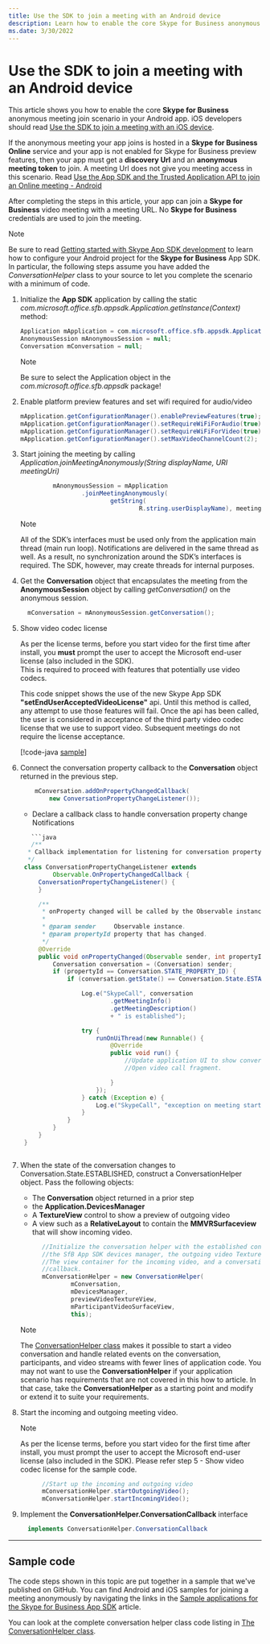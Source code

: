 ```yaml
---
title: Use the SDK to join a meeting with an Android device
description: Learn how to enable the core Skype for Business anonymous meeting join scenario in your Android app.
ms.date: 3/30/2022
---
```


# Use the SDK to join a meeting with an Android device

This article shows you how to enable the core **Skype for Business** anonymous meeting join scenario in your Android app. iOS developers should read
[Use the SDK to join a meeting with an iOS device](HowToJoinMeeting_iOS.md).

If the anonymous meeting your app joins is hosted in a **Skype for Business Online** service and
your app is not enabled for Skype for Business preview features, then your app must get a **discovery Url** and an **anonymous meeting token** to join. A meeting Url does not give you
meeting access in this scenario. Read [Use the App SDK and the Trusted Application API to join an Online meeting - Android](HowToJoinOnlineMeeting_Android.md)

After completing the steps in this article, your app can join a **Skype for Business** video meeting with a
meeting URL. No **Skype for Business** credentials are used to join the meeting.

>[!NOTE]
Be sure to read [Getting started with Skype App SDK development](GettingStarted.md) to learn how to configure your Android project for the **Skype for Business** App SDK.  In particular, the following steps assume you have added the _ConversationHelper_ class to your source to let you complete the scenario with a minimum of code.

1. Initialize the **App SDK** application by calling the static _com.microsoft.office.sfb.appsdk.Application.getInstance(Context)_ method:

   ```java
   Application mApplication = com.microsoft.office.sfb.appsdk.Application.getInstance(this.getBaseContext());
   AnonymousSession mAnonymousSession = null;
   Conversation mConversation = null;
   ```

   > [!NOTE]
   > Be sure to select the Application object in the _com.microsoft.office.sfb.appsdk_ package!

1. Enable platform preview features and set wifi required for audio/video

   ```java
   mApplication.getConfigurationManager().enablePreviewFeatures(true);
   mApplication.getConfigurationManager().setRequireWiFiForAudio(true);
   mApplication.getConfigurationManager().setRequireWiFiForVideo(true);
   mApplication.getConfigurationManager().setMaxVideoChannelCount(2);
   
   ```

1. Start joining the meeting by calling _Application.joinMeetingAnonymously(String displayName, URI meetingUri)_

   ```java
            mAnonymousSession = mApplication
                    .joinMeetingAnonymously(
                            getString(
                                    R.string.userDisplayName), meetingURI);
   
   ```
  
   > [!NOTE]
   > All of the SDK’s interfaces must be used only from the application main thread (main run loop). Notifications are delivered in the same thread as well. As a result, no synchronization around the SDK’s interfaces is required. The SDK, however, may create threads for internal purposes.

1. Get the **Conversation**<!--(https://ucwa.skype.com/reference/appSDK/Android/com/microsoft/office/sfb/appsdk/Conversation.html)--> object that encapsulates the meeting from the **AnonymousSession**<!--(https://ucwa.skype.com/reference/appSDK/Android/com/microsoft/office/sfb/appsdk/AnonymousSession.html)--> object by calling _getConversation()_ on the anonymous session.  

   ```java
     mConversation = mAnonymousSession.getConversation();
   ```  

1. Show video codec license

    As per the license terms, before you start video for the first time after install, you **must** prompt the user to accept the Microsoft end-user license (also included in the SDK).  
    This is required to proceed with features that potentially use video codecs.

    This code snippet shows the use of the new Skype App SDK **"setEndUserAcceptedVideoLicense"** api.
    Until this method is called, any attempt to use those features will fail.
    Once the api has been called, the user is considered in acceptance of the third party video codec license that we use to support video.  Subsequent meetings do not require the license acceptance.  

    [!code-java [sample](VideoLicense_Android.md)]  
1. Connect the conversation property callback to the **Conversation**<!--(https://ucwa.skype.com/reference/appSDK/Android/com/microsoft/office/sfb/appsdk/Conversation.html)--> object returned in the previous step.

   ```java
       mConversation.addOnPropertyChangedCallback(
           new ConversationPropertyChangeListener()); 
   ```

   - Declare a callback class to handle conversation property change Notifications

   ```java
      ```java
      /**
     * Callback implementation for listening for conversation property changes.
     */
    class ConversationPropertyChangeListener extends
            Observable.OnPropertyChangedCallback {
        ConversationPropertyChangeListener() {
        }

        /**
         * onProperty changed will be called by the Observable instance on a property change.
         *
         * @param sender     Observable instance.
         * @param propertyId property that has changed.
         */
        @Override
        public void onPropertyChanged(Observable sender, int propertyId) {
            Conversation conversation = (Conversation) sender;
            if (propertyId == Conversation.STATE_PROPERTY_ID) {
                if (conversation.getState() == Conversation.State.ESTABLISHED) {

                    Log.e("SkypeCall", conversation
                            .getMeetingInfo()
                            .getMeetingDescription()
                            + " is established");

                    try {
                        runOnUiThread(new Runnable() {
                            @Override
                            public void run() {
                                //Update application UI to show conversation is established.
                                //Open video call fragment.

                            }
                        });
                    } catch (Exception e) {
                        Log.e("SkypeCall", "exception on meeting started");
                    }
                }
            }
        }
    }
   ```

   ```

1. When the state of the conversation changes to Conversation.State.ESTABLISHED, construct a ConversationHelper object. Pass the following objects:
   - The **Conversation**<!--(https://ucwa.skype.com/reference/appSDK/Android/com/microsoft/office/sfb/appsdk/Conversation.html)--> object returned in a prior step
   - the **Application.DevicesManager**<!--(https://ucwa.skype.com/reference/appSDK/Android/com/microsoft/office/sfb/appsdk/DevicesManager.html)-->
   - A **TextureView** control to show a preview of outgoing video
   - A view such as a **RelativeLayout** to contain the **MMVRSurfaceview** that will show incoming video.

   ```java
         //Initialize the conversation helper with the established conversation,
         //the SfB App SDK devices manager, the outgoing video TextureView,
         //The view container for the incoming video, and a conversation helper
         //callback.
         mConversationHelper = new ConversationHelper(
                 mConversation,
                 mDevicesManager,
                 previewVideoTextureView,
                 mParticipantVideoSurfaceView,
                 this);
   ```

   > [!NOTE]
   > The [ConversationHelper class](ConversationHelperCodeList.md) makes it possible to start a video conversation and handle related events on the conversation, participants, and video streams with fewer lines of application code. You may not want to use the **ConversationHelper** if your application scenario has requirements that are not covered in this how to article. In that case, take the **ConversationHelper** as a starting point and modify or extend it to suite your requirements.

1. Start the incoming and outgoing meeting video.

   > [!NOTE]
   > As per the license terms, before you start video for the first time after install, you must prompt the user to accept the Microsoft end-user license (also included in the SDK). Please refer step 5 - Show video codec license for the sample code.

   ```java
         //Start up the incoming and outgoing video
         mConversationHelper.startOutgoingVideo();
         mConversationHelper.startIncomingVideo();
   ```

1. Implement the **ConversationHelper.ConversationCallback** interface

   ```java
     implements ConversationHelper.ConversationCallback
   ```

---

## Sample code

The code steps shown in this topic are put together in a sample that we've published on GitHub. You can find Android and iOS samples for joining a meeting anonymously by navigating the links in the [Sample applications for the Skype for Business App SDK](./Samples.md) article.

You can look at the complete conversation helper class code listing in [The ConversationHelper class](./ConversationHelperCodeList.md).
